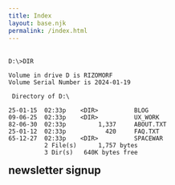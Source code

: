 ```yaml
---
title: Index
layout: base.njk
permalink: /index.html
---
```


<section class="dos-directory">

```
D:\>DIR

Volume in drive D is RIZOMORF
Volume Serial Number is 2024-01-19

 Directory of D:\

25-01-15  02:33p    <DIR>          BLOG
09-06-25  02:33p    <DIR>          UX_WORK
82-06-30  02:33p         1,337     ABOUT.TXT
25-01-12  02:33p           420     FAQ.TXT
65-12-27  02:33p    <DIR>          SPACEWAR
          2 File(s)      1,757 bytes
          3 Dir(s)   640K bytes free
```

<div id="dos-prompt-index"></div>

</section>

<section>

## newsletter signup
<div id="convertkit-form-container">
    <script async data-uid="bd10f8c849" src="https://dominickennedy.kit.com/bd10f8c849/index.js"></script>
</div>

</section>

<style>
.dos-directory pre {
    margin: 2rem 0;
    white-space: pre;
    font-family: 'DOS', monospace;
    color: var(--dos-yellow);
}
.dos-directory a {
    text-decoration: none;
    color: var(--dos-yellow);
}
.dos-directory a:hover {
    color: var(--dos-green);
}

#dos-prompt-index {
    margin-top: -1rem;
}
</style>

<script>
document.addEventListener('DOMContentLoaded', () => {
    const pre = document.querySelector('.dos-directory pre');
    const text = pre.textContent;
    pre.textContent = '';
    
    let i = 0;
    const typeSpeed = 10; // Adjust typing speed (ms)
    
    function typeChar() {
        if (i < text.length) {
            pre.textContent += text.charAt(i);
            i++;
            setTimeout(typeChar, typeSpeed);
        }
    }
    
    typeChar();

    // Move the DOS prompt to the index location
    const bottomPrompt = document.getElementById('dos-prompt');
    const indexPrompt = document.getElementById('dos-prompt-index');
    if (bottomPrompt && indexPrompt) {
        indexPrompt.appendChild(bottomPrompt);
        bottomPrompt.style.position = 'static';
        bottomPrompt.style.margin = '0';
        bottomPrompt.style.padding = '0';
    }
});
</script>

